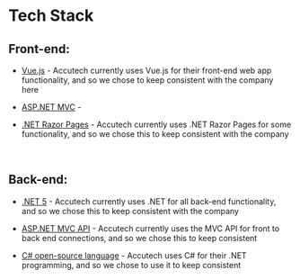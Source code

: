 # Tech Stack
## Front-end:
- [Vue.js](https://vuejs.org/) - Accutech currently uses Vue.js for their front-end web app functionality, and so we chose to keep consistent with the company here

- [ASP.NET MVC]() - 

- [.NET Razor Pages](https://docs.microsoft.com/en-us/aspnet/core/razor-pages/?view=aspnetcore-5.0&tabs=visual-studio) - Accutech currently uses .NET Razor Pages for some functionality, and so we chose this to keep consistent with the company

<br>

## Back-end:
- [.NET 5](https://docs.microsoft.com/en-us/dotnet/core/dotnet-five) - Accutech currently uses .NET for all back-end functionality, and so we chose this to keep consistent with the company

- [ASP.NET MVC API]() - Accutech currently uses the MVC API for front to back end connections, and so we chose this to keep consistent

- [C# open-source language](https://dotnet.microsoft.com/languages/csharp) - Accutech uses C# for their .NET programming, and so we chose to use it to keep consistent
